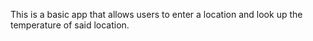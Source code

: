 This is a basic app that allows users to enter a location and look up the temperature of said location. 

 
